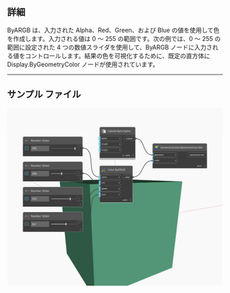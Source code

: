 ## 詳細
ByARGB は、入力された Alpha、Red、Green、および Blue の値を使用して色を作成します。入力される値は 0 ～ 255 の範囲です。次の例では、0 ～ 255 の範囲に設定された 4 つの数値スライダを使用して、ByARGB ノードに入力される値をコントロールします。結果の色を可視化するために、既定の直方体に Display.ByGeometryColor ノードが使用されています。
___
## サンプル ファイル

![ByARGB](./DSCore.Color.ByARGB_img.jpg)

